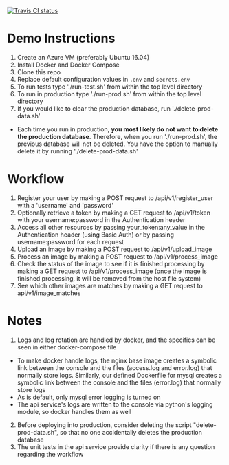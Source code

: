 [![Travis CI status](https://api.travis-ci.org/c-w/faceanalysis.svg?branch=master)](https://travis-ci.org/c-w/faceanalysis)

# Demo Instructions
1. Create an Azure VM (preferably Ubuntu 16.04)
2. Install Docker and Docker Compose
3. Clone this repo
4. Replace default configuration values in `.env` and `secrets.env`
5. To run tests type './run-test.sh' from within the top level directory
6. To run in production type './run-prod.sh' from within the top level directory
7. If you would like to clear the production database, run './delete-prod-data.sh'
- Each time you run in production, **you most likely do not want to delete the production database**. Therefore, when you run './run-prod.sh', the previous database will not be deleted. You have the option to manually delete it by running './delete-prod-data.sh'

# Workflow
1. Register your user by making a POST request to /api/v1/register_user with a 'username' and 'password'
2. Optionally retrieve a token by making a GET request to /api/v1/token with your username:password in the Authentication header
3. Access all other resources by passing your_token:any_value in the Authentication header (using Basic Auth) or by passing username:password for each request
4. Upload an image by making a POST request to /api/v1/upload_image
5. Process an image by making a POST request to /api/v1/process_image
6. Check the status of the image to see if it is finished processing by making a GET request to /api/v1/process_image (once the image is finished processing, it will be removed from the host file system)
7. See which other images are matches by making a GET request to api/v1/image_matches

# Notes
1. Logs and log rotation are handled by docker, and the specifics can be seen in either docker-compose file
- To make docker handle logs, the nginx base image creates a symbolic link between the console and the files (access.log and error.log) that normally store logs. Similarly, our defined Dockerfile for mysql creates a symbolic link between the console and the files (error.log) that normally store logs
- As is default, only mysql error logging is turned on
- The api service's logs are written to the console via python's logging module, so docker handles them as well
2. Before deploying into production, consider deleting the script "delete-prod-data.sh", so that no one accidentally deletes the production database
3. The unit tests in the api service provide clarity if there is any question regarding the workflow

